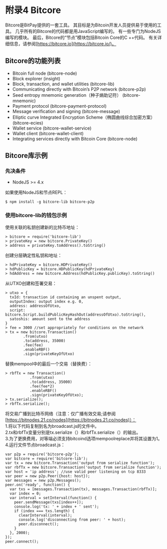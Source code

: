 # 附录4 Bitcore
Bitcore是BitPay提供的一套工具。 其目标是为Bitcoin开发人员提供易于使用的工具。 几乎所有的Bitcore的代码都是用JavaScript编写的。 有一些专门为NodeJS编写的模块。 最后，Bitcore的“节点”模块包括Bitcoin Core的C ++代码。 有关详细信息，请参阅[https://bitcore.io](https://bitcore.io/)。

## Bitcore的功能列表

* Bitcoin full node \(bitcore-node\)  
* Block explorer \(insight\) 
* Block, transaction, and wallet utilities \(bitcore-lib\)
* Communicating directly with Bitcoin’s P2P network \(bitcore-p2p\)
* Seed entropy mnemonic generation（种子熵助记符） \(bitcore-mnemonic\)
* Payment protocol \(bitcore-payment-protocol\)
* Message verification and signing \(bitcore-message\)
* Elliptic curve Integrated Encryption Scheme（椭圆曲线综合加密方案） \(bitcore-ecies\)
* Wallet service \(bitcore-wallet-service\)
* Wallet client \(bitcore-wallet-client\)
* Integrating services directly with Bitcoin Core \(bitcore-node\)

## Bitcore库示例

### 先决条件

* NodeJS &gt;= 4.x 

如果使用NodeJS和节点REPL：

```
$ npm install -g bitcore-lib bitcore-p2p
```

### 使用bitcore-lib的钱包示例

使用关联的私钥创建新的比特币地址：

```
> bitcore = require('bitcore-lib')
> privateKey = new bitcore.PrivateKey()
> address = privateKey.toAddress().toString()
```

创建分层确定性私钥和地址：

```
> hdPrivateKey = bitcore.HDPrivateKey()
> hdPublicKey = bitcore.HDPublicKey(hdPrivateKey)
> hdAddress = new bitcore.Address(hdPublicKey.publicKey).toString()
```

从UTXO创建和签署交易：

```
> utxo = {
  txId: transaction id containing an unspent output,
  outputIndex: output index e.g. 0,
  address: addressOfUtxo,
  script: bitcore.Script.buildPublicKeyHashOut(addressOfUtxo).toString(),
  satoshis: amount sent to the address
}
> fee = 3000 //set appropriately for conditions on the network
> tx = new bitcore.Transaction()
        .from(utxo)
        .to(address, 35000)
        .fee(fee)
        .enableRBF()
        .sign(privateKeyOfUtxo)
```

替换mempool中的最后一个交易（替换费）：

```
> rbfTx = new Transaction()
           .from(utxo)
           .to(address, 35000)
           .fee(fee*2)
           .enableRBF()
           .sign(privateKeyOfUtxo);
> tx.serialize();
> rbfTx.serialize();
```

将交易广播到比特币网络（注意：仅广播有效交易;请参阅[https://bitnodes.21.co/nodes](https://bitnodes.21.co/nodes)）：  
1.将以下代码复制到名为broadcast.js的文件中。  
2.tx和rbfTx变量分别是tx.serialize（）和rbfTx.serialize（）的输出。  
3.为了更换费用，对等端必须支持bitcoind选项mempoolreplace并将其设置为1。  
4.运行文件节点broadcast.js：

```
var p2p = require('bitcore-p2p');
var bitcore = require('bitcore-lib');
var tx = new bitcore.Transaction('output from serialize function');
var rbfTx = new bitcore.Transaction('output from serialize function');
var host = 'ip address'; //use valid peer listening on tcp 8333
var peer = new p2p.Peer({host: host});
var messages = new p2p.Messages();
peer.on('ready', function() {
  var txs = [messages.Transaction(tx), messages.Transaction(rbfTx)];
  var index = 0;
  var interval = setInterval(function() {
    peer.sendMessage(txs[index++]);
    console.log('tx: ' + index + ' sent');
    if (index === txs.length) {
      clearInterval(interval);
      console.log('disconnecting from peer: ' + host);
      peer.disconnect();
    }
  }, 2000);
});
peer.connect();
```



